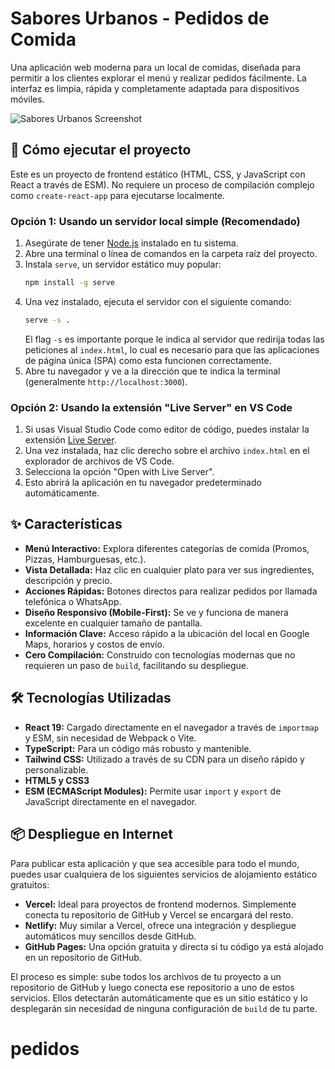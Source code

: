 # Sabores Urbanos - Pedidos de Comida

Una aplicación web moderna para un local de comidas, diseñada para permitir a los clientes explorar el menú y realizar pedidos fácilmente. La interfaz es limpia, rápida y completamente adaptada para dispositivos móviles.

![Sabores Urbanos Screenshot](https://i.imgur.com/k9b6t7I.png)

## 🚀 Cómo ejecutar el proyecto

Este es un proyecto de frontend estático (HTML, CSS, y JavaScript con React a través de ESM). No requiere un proceso de compilación complejo como `create-react-app` para ejecutarse localmente.

### Opción 1: Usando un servidor local simple (Recomendado)

1.  Asegúrate de tener [Node.js](https://nodejs.org/) instalado en tu sistema.
2.  Abre una terminal o línea de comandos en la carpeta raíz del proyecto.
3.  Instala `serve`, un servidor estático muy popular:
    ```bash
    npm install -g serve
    ```
4.  Una vez instalado, ejecuta el servidor con el siguiente comando:
    ```bash
    serve -s .
    ```
    El flag `-s` es importante porque le indica al servidor que redirija todas las peticiones al `index.html`, lo cual es necesario para que las aplicaciones de página única (SPA) como esta funcionen correctamente.
5.  Abre tu navegador y ve a la dirección que te indica la terminal (generalmente `http://localhost:3000`).

### Opción 2: Usando la extensión "Live Server" en VS Code

1.  Si usas Visual Studio Code como editor de código, puedes instalar la extensión [Live Server](https://marketplace.visualstudio.com/items?itemName=ritwickdey.LiveServer).
2.  Una vez instalada, haz clic derecho sobre el archivo `index.html` en el explorador de archivos de VS Code.
3.  Selecciona la opción "Open with Live Server".
4.  Esto abrirá la aplicación en tu navegador predeterminado automáticamente.

## ✨ Características

*   **Menú Interactivo:** Explora diferentes categorías de comida (Promos, Pizzas, Hamburguesas, etc.).
*   **Vista Detallada:** Haz clic en cualquier plato para ver sus ingredientes, descripción y precio.
*   **Acciones Rápidas:** Botones directos para realizar pedidos por llamada telefónica o WhatsApp.
*   **Diseño Responsivo (Mobile-First):** Se ve y funciona de manera excelente en cualquier tamaño de pantalla.
*   **Información Clave:** Acceso rápido a la ubicación del local en Google Maps, horarios y costos de envío.
*   **Cero Compilación:** Construido con tecnologías modernas que no requieren un paso de `build`, facilitando su despliegue.

## 🛠️ Tecnologías Utilizadas

*   **React 19:** Cargado directamente en el navegador a través de `importmap` y ESM, sin necesidad de Webpack o Vite.
*   **TypeScript:** Para un código más robusto y mantenible.
*   **Tailwind CSS:** Utilizado a través de su CDN para un diseño rápido y personalizable.
*   **HTML5 y CSS3**
*   **ESM (ECMAScript Modules):** Permite usar `import` y `export` de JavaScript directamente en el navegador.

## 📦 Despliegue en Internet

Para publicar esta aplicación y que sea accesible para todo el mundo, puedes usar cualquiera de los siguientes servicios de alojamiento estático gratuitos:

*   **Vercel:** Ideal para proyectos de frontend modernos. Simplemente conecta tu repositorio de GitHub y Vercel se encargará del resto.
*   **Netlify:** Muy similar a Vercel, ofrece una integración y despliegue automáticos muy sencillos desde GitHub.
*   **GitHub Pages:** Una opción gratuita y directa si tu código ya está alojado en un repositorio de GitHub.

El proceso es simple: sube todos los archivos de tu proyecto a un repositorio de GitHub y luego conecta ese repositorio a uno de estos servicios. Ellos detectarán automáticamente que es un sitio estático y lo desplegarán sin necesidad de ninguna configuración de `build` de tu parte.
# pedidos
